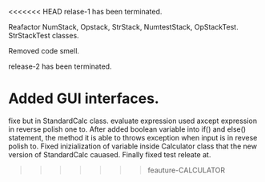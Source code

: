<<<<<<< HEAD
relase-1 has been terminated. 

Reafactor NumStack, Opstack, StrStack, NumtestStack, OpStackTest. StrStackTest classes.

Removed code smell.

release-2 has been terminated.

Added GUI interfaces.
=======
fixe but in StandardCalc class. evaluate expression used axcept expression in reverse polish one to. After added boolean variable into if() and else() statement, the method it is able to throws exception when input is in revese polish to. Fixed inizialization of variable inside Calculator class that the new version of StandardCalc cauased. Finally fixed test releate at.
>>>>>>> feauture-CALCULATOR
